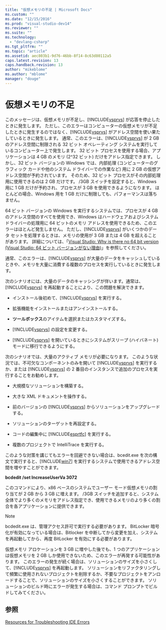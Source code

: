 ```yaml
---
title: "仮想メモリの不足 | Microsoft Docs"
ms.custom: ""
ms.date: "12/15/2016"
ms.prod: "visual-studio-dev14"
ms.reviewer: ""
ms.suite: ""
ms.technology: 
  - "devlang-csharp"
ms.tgt_pltfrm: ""
ms.topic: "article"
ms.assetid: aec803b1-9d76-46bb-8f14-8c63d80112a5
caps.latest.revision: 13
caps.handback.revision: 13
author: "mikeblome"
ms.author: "mblome"
manager: "douge"
---
```

# 仮想メモリの不足
このメッセージは、仮想メモリが不足し、[!INCLUDE[vsprvs](../code-quality/includes/vsprvs_md.md)] が応答を停止したときに発生します。  ただし、このエラーはコンピューターの仮想メモリが不足したときに発生するのではなく、[!INCLUDE[vsprvs](../code-quality/includes/vsprvs_md.md)] がアドレス空間を使い果たしているときに発生します。  通常、このエラーは、[!INCLUDE[vsprvs](../code-quality/includes/vsprvs_md.md)] が 2 GB のアドレス空間に制限される 32 ビット オペレーティング システムを実行しているコンピューター上で発生します。  32 ビット プロセスを使用する場合、アプリケーションは 4 GB のメモリ \(2^32 ビット\) だけをアドレス指定できます。  しかし、32 ビット バージョンの Windows では、内部処理 \(コンピューターのグラフィック カードや他のシステム ドライバーでの作業など\) 用に 2 GB の仮想アドレス空間が予約されています。  そのため、32 ビット プロセスがその内部処理用に使用できるのは 2 GB だけです。  \/3GB スイッチを設定すると、Windows 用に 1 GB だけが予約され、プロセスが 3 GB を使用できるようになります。  ほとんどの場合、Windows 用を 1 GB だけに制限しても、パフォーマンスは落ちません。  
  
 64 ビット バージョンの Windows を実行するシステムでは、プロセスが 4 GB のアドレス空間のすべてを使用でき、Windows はハードウェアおよびシステム ドライバーの処理用に 64 ビットのメモリ アドレスを使用できるため、このエラーはほとんど発生しません。  ただし、[!INCLUDE[vsprvs](../code-quality/includes/vsprvs_md.md)] がいくつかのデータ セットを処理するときは、メモリの使用が 3 GB または 4 GB を超えることがあります。  詳細については、「[Visual Studio: Why is there no 64 bit version \(Visual Studio: 64 ビット バージョンがない理由\)](http://go.microsoft.com/fwlink/?LinkId=246307)」を参照してください。  
  
 通常、このエラーは、[!INCLUDE[vsprvs](../code-quality/includes/vsprvs_md.md)] が大量のデータをキャッシュしているときや、メモリを大量に消費する複数のプロセスを実行しているときに発生します。  
  
 次のシナリオには、大量のデータのキャッシングが伴います。通常は、[!INCLUDE[vsprvs](../code-quality/includes/vsprvs_md.md)] を再起動することにより、この問題を解決できます。  
  
-   インストール後初めて、[!INCLUDE[vsprvs](../code-quality/includes/vsprvs_md.md)] を実行する。  
  
-   拡張機能をインストールまたはアンインストールする。  
  
-   **ツールボックス**のアイテムを選択またはカスタマイズする。  
  
-   [!INCLUDE[vsprvs](../code-quality/includes/vsprvs_md.md)] の設定を変更する。  
  
-   [!INCLUDE[vsprvs](../code-quality/includes/vsprvs_md.md)] を開いているときにシステムがスリープ \(ハイバネート\) モードに移行できるようにする。  
  
 次のシナリオでは、大量のアクティブ メモリが必要になります。  このような状況では、不可欠なコンポーネントのみを開いて [!INCLUDE[vsprvs](../code-quality/includes/vsprvs_md.md)] を実行するか、または [!INCLUDE[vsprvs](../code-quality/includes/vsprvs_md.md)] の 2 番目のインスタンスで追加のプロセスを実行することをお勧めします。  
  
-   大規模なソリューションを構築する。  
  
-   大きな XML ドキュメントを操作する。  
  
-   前のバージョンの [!INCLUDE[vsprvs](../code-quality/includes/vsprvs_md.md)] からソリューションをアップグレードする。  
  
-   ソリューションのターゲットを再設定する。  
  
-   コードの編集中に [!INCLUDE[esprtfc](../code-quality/includes/esprtfc_md.md)] を実行する。  
  
-   複数のプロジェクトで IntelliTrace を実行する。  
  
 このような対策を講じてもエラーを回避できない場合は、bcedit.exe を次の構文で実行すると、[!INCLUDE[win7](../debugger/includes/win7_md.md)] を実行するシステムで使用できるアドレス空間を増やすことができます。  
  
 **bcdedit \/set IncreaseUserVa 3072**  
  
 このコマンドにより、x86 ベースのシステムでユーザー モード仮想メモリの割り当てが 2 GB から 3 GB に増えます。  \/3GB スイッチを追加すると、システム全体でより多くのメモリをアドレス指定でき、使用できるメモリのより多くの割合を各アプリケーションに提供できます。  
  
> [!NOTE]
>  bcdedit.exe は、管理アクセス許可で実行する必要があります。  BitLocker 暗号化が有効になっている場合は、Bitlocker を中断してから変更を加え、システムを再起動してから、再度 BitLocker を有効にする必要があります。  
  
 仮想メモリ アロケーションを 3 GB に増やした後でも、1 つのアプリケーションは仮想メモリを 2 GB しか使用できないため、このエラーが再発する可能性があります。  このエラーの発生が続く場合は、ソリューションのサイズを小さくして、[!INCLUDE[vsprvs](../code-quality/includes/vsprvs_md.md)] を再起動します。  ソリューションをリファクタリングして頻繁に使用されないプロジェクトを削除するか、不要なプロジェクトをアンロードすることで、ソリューションのサイズを小さくすることができます。  ソリューションのビルド時にエラーが発生する場合は、コマンド プロンプトでビルドしてみてください。  
  
## 参照  
 [Resources for Troubleshooting IDE Errors](../ide/reference/resources-for-troubleshooting-integrated-development-environment-errors.md)